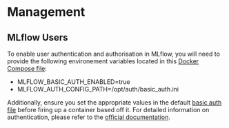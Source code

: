 # Management

## MLflow Users
To enable user authentication and authorisation in MLflow, you will need to provide the following environement variables located in this [Docker Compose file](./../../docker-compose-auth.yml):

* MLFLOW_BASIC_AUTH_ENABLED=true
* MLFLOW_AUTH_CONFIG_PATH=/opt/auth/basic_auth.ini

Additionally, ensure you set the appropriate values in the default [basic auth file](./../../docker/mlflow/server/auth/basic_auth.ini) before firing up a container based off it. For detailed information on authentication, please refer to the [official documentation](https://mlflow.org/docs/2.6.0/auth/index.html).
